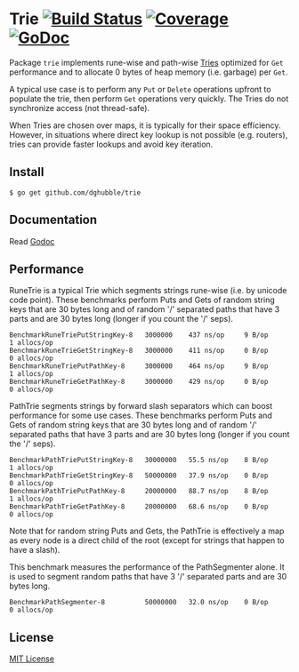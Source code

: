 # Trie [![Build Status](https://github.com/dghubble/trie/workflows/test/badge.svg)](https://github.com/dghubble/trie/actions?query=workflow%3Atest+branch%3Amaster) [![Coverage](https://gocover.io/_badge/github.com/dghubble/trie)](https://gocover.io/github.com/dghubble/trie) [![GoDoc](https://godoc.org/github.com/dghubble/trie?status.svg)](https://godoc.org/github.com/dghubble/trie)

Package `trie` implements rune-wise and path-wise [Tries](https://en.wikipedia.org/wiki/Trie) optimized for `Get` performance and to allocate 0 bytes of heap memory (i.e. garbage) per `Get`.

A typical use case is to perform any `Put` or `Delete` operations upfront to populate the trie, then perform `Get` operations very quickly. The Tries do not synchronize access (not thread-safe).

When Tries are chosen over maps, it is typically for their space efficiency. However, in situations where direct key lookup is not possible (e.g. routers), tries can provide faster lookups and avoid key iteration.

## Install

```
$ go get github.com/dghubble/trie
```

## Documentation

Read [Godoc](https://godoc.org/github.com/dghubble/trie)

## Performance

RuneTrie is a typical Trie which segments strings rune-wise (i.e. by unicode code point). These benchmarks perform Puts and Gets of random string keys that are 30 bytes long and of random '/' separated paths that have 3 parts and are 30 bytes long (longer if you count the '/' seps).

```
BenchmarkRuneTriePutStringKey-8   3000000    437 ns/op     9 B/op     1 allocs/op
BenchmarkRuneTrieGetStringKey-8   3000000    411 ns/op     0 B/op     0 allocs/op
BenchmarkRuneTriePutPathKey-8     3000000    464 ns/op     9 B/op     1 allocs/op
BenchmarkRuneTrieGetPathKey-8     3000000    429 ns/op     0 B/op     0 allocs/op
```

PathTrie segments strings by forward slash separators which can boost performance
for some use cases. These benchmarks perform Puts and Gets of random string keys that are 30 bytes long and of random '/' separated paths that have 3 parts and are 30 bytes long (longer if you count the '/' seps).

```
BenchmarkPathTriePutStringKey-8   30000000   55.5 ns/op    8 B/op     1 allocs/op
BenchmarkPathTrieGetStringKey-8   50000000   37.9 ns/op    0 B/op     0 allocs/op
BenchmarkPathTriePutPathKey-8     20000000   88.7 ns/op    8 B/op     1 allocs/op
BenchmarkPathTrieGetPathKey-8     20000000   68.6 ns/op    0 B/op     0 allocs/op
```

Note that for random string Puts and Gets, the PathTrie is effectively a map as every node is a direct child of the root (except for strings that happen to have a slash).

This benchmark measures the performance of the PathSegmenter alone. It is used to segment random paths that have 3 '/' separated parts and are 30 bytes long.

```
BenchmarkPathSegmenter-8          50000000   32.0 ns/op    0 B/op     0 allocs/op
```

## License

[MIT License](LICENSE)

